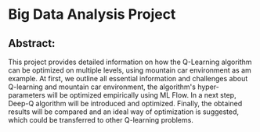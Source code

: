 # Big Data Analysis Project

## Abstract:
This project provides detailed information on how the Q-Learning algorithm can be optimized on multiple levels, using mountain car environment as am example. At first, we outline all essential information and challenges about Q-learning and mountain car environment, the algorithm's hyper-parameters will be optimized empirically using ML Flow. In a next step, Deep-Q algorithm will be introduced and optimized. Finally, the obtained results will be compared and an ideal way of optimization is suggested, which could be transferred to other Q-learning problems.
